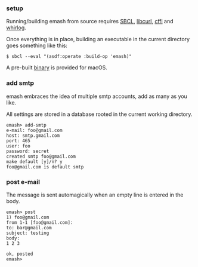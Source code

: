 ### setup
Running/building emash from source requires [SBCL](http://sbcl.org/), [libcurl](https://curl.se/libcurl/), [cffi](https://common-lisp.net/project/cffi/) and [whirlog](https://github.com/codr7/whirlog).

Once everything is in place, building an executable in the current directory goes something like this:

```
$ sbcl --eval "(asdf:operate :build-op 'emash)"
```

A pre-built [binary](https://github.com/codr7/emash/blob/main/emash) is provided for macOS.

### add smtp
emash embraces the idea of multiple smtp accounts, add as many as you like.

All settings are stored in a database rooted in the current working directory.

```
emash> add-smtp
e-mail: foo@gmail.com
host: smtp.gmail.com
port: 465
user: foo
password: secret
created smtp foo@gmail.com
make default [y]/n? y
foo@gmail.com is default smtp
```

### post e-mail
The message is sent automagically when an empty line is entered in the body.

```
emash> post
1) foo@gmail.com
from 1-1 [foo@gmail.com]:
to: bar@gmail.com
subject: testing
body:
1 2 3

ok, posted
emash>
```